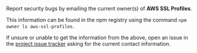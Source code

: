 Report security bugs by emailing the current owner(s) of **AWS SSL Profiles**.

This information can be found in the npm registry using the command `npm owner ls aws-ssl-profiles`.

If unsure or unable to get the information from the above, open an issue in the [project issue tracker](https://github.com/mysqljs/aws-ssl-profiles/issues) asking for the current contact information.
